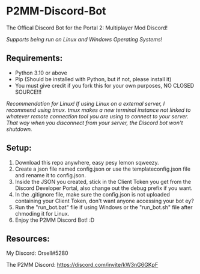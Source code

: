 # P2MM-Discord-Bot
The Offical Discord Bot for the Portal 2: Multiplayer Mod Discord!

*Supports being run on Linux and Windows Operating Systems!*

## Requirements:
- Python 3.10 or above
- Pip (Should be installed with Python, but if not, please install it)
- You must give credit if you fork this for your own purposes, NO CLOSED SOURCE!!!

*Recommendation for Linux!*
*If using Linux on a external server, I recommend using tmux.*
*tmux makes a new terminal instance not linked to whatever remote connection tool you are using to connect to your server.*
*That way when you disconnect from your server, the Discord bot won't shutdown.*

## Setup:
1. Download this repo anywhere, easy pesy lemon sqweezy.
2. Create a json file named config.json or use the templateconfig.json file and rename it to config.json.
3. Inside the JSON you created, stick in the Client Token you get from the Discord Developer Portal, also change out the debug prefix if you want.
4. In the .gitignore file, make sure the config.json is not uploaded containing your Client Token, don't want anyone accessing your bot ey?
5. Run the "run_bot.bat" file if using Windows or the "run_bot.sh" file after chmoding it for Linux.
6. Enjoy the P2MM Discord Bot! :D

## Resources:
My Discord: Orsell#5280

The P2MM Discord: https://discord.com/invite/kW3nG6GKpF

